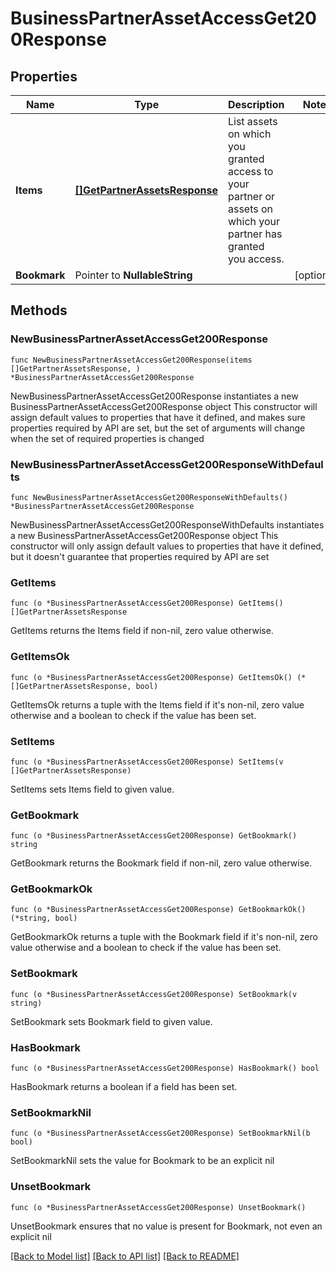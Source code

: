 # BusinessPartnerAssetAccessGet200Response

## Properties

Name | Type | Description | Notes
------------ | ------------- | ------------- | -------------
**Items** | [**[]GetPartnerAssetsResponse**](GetPartnerAssetsResponse.md) | List assets on which you granted access to your partner or assets on which your partner has granted you access. | 
**Bookmark** | Pointer to **NullableString** |  | [optional] 

## Methods

### NewBusinessPartnerAssetAccessGet200Response

`func NewBusinessPartnerAssetAccessGet200Response(items []GetPartnerAssetsResponse, ) *BusinessPartnerAssetAccessGet200Response`

NewBusinessPartnerAssetAccessGet200Response instantiates a new BusinessPartnerAssetAccessGet200Response object
This constructor will assign default values to properties that have it defined,
and makes sure properties required by API are set, but the set of arguments
will change when the set of required properties is changed

### NewBusinessPartnerAssetAccessGet200ResponseWithDefaults

`func NewBusinessPartnerAssetAccessGet200ResponseWithDefaults() *BusinessPartnerAssetAccessGet200Response`

NewBusinessPartnerAssetAccessGet200ResponseWithDefaults instantiates a new BusinessPartnerAssetAccessGet200Response object
This constructor will only assign default values to properties that have it defined,
but it doesn't guarantee that properties required by API are set

### GetItems

`func (o *BusinessPartnerAssetAccessGet200Response) GetItems() []GetPartnerAssetsResponse`

GetItems returns the Items field if non-nil, zero value otherwise.

### GetItemsOk

`func (o *BusinessPartnerAssetAccessGet200Response) GetItemsOk() (*[]GetPartnerAssetsResponse, bool)`

GetItemsOk returns a tuple with the Items field if it's non-nil, zero value otherwise
and a boolean to check if the value has been set.

### SetItems

`func (o *BusinessPartnerAssetAccessGet200Response) SetItems(v []GetPartnerAssetsResponse)`

SetItems sets Items field to given value.


### GetBookmark

`func (o *BusinessPartnerAssetAccessGet200Response) GetBookmark() string`

GetBookmark returns the Bookmark field if non-nil, zero value otherwise.

### GetBookmarkOk

`func (o *BusinessPartnerAssetAccessGet200Response) GetBookmarkOk() (*string, bool)`

GetBookmarkOk returns a tuple with the Bookmark field if it's non-nil, zero value otherwise
and a boolean to check if the value has been set.

### SetBookmark

`func (o *BusinessPartnerAssetAccessGet200Response) SetBookmark(v string)`

SetBookmark sets Bookmark field to given value.

### HasBookmark

`func (o *BusinessPartnerAssetAccessGet200Response) HasBookmark() bool`

HasBookmark returns a boolean if a field has been set.

### SetBookmarkNil

`func (o *BusinessPartnerAssetAccessGet200Response) SetBookmarkNil(b bool)`

 SetBookmarkNil sets the value for Bookmark to be an explicit nil

### UnsetBookmark
`func (o *BusinessPartnerAssetAccessGet200Response) UnsetBookmark()`

UnsetBookmark ensures that no value is present for Bookmark, not even an explicit nil

[[Back to Model list]](../README.md#documentation-for-models) [[Back to API list]](../README.md#documentation-for-api-endpoints) [[Back to README]](../README.md)


